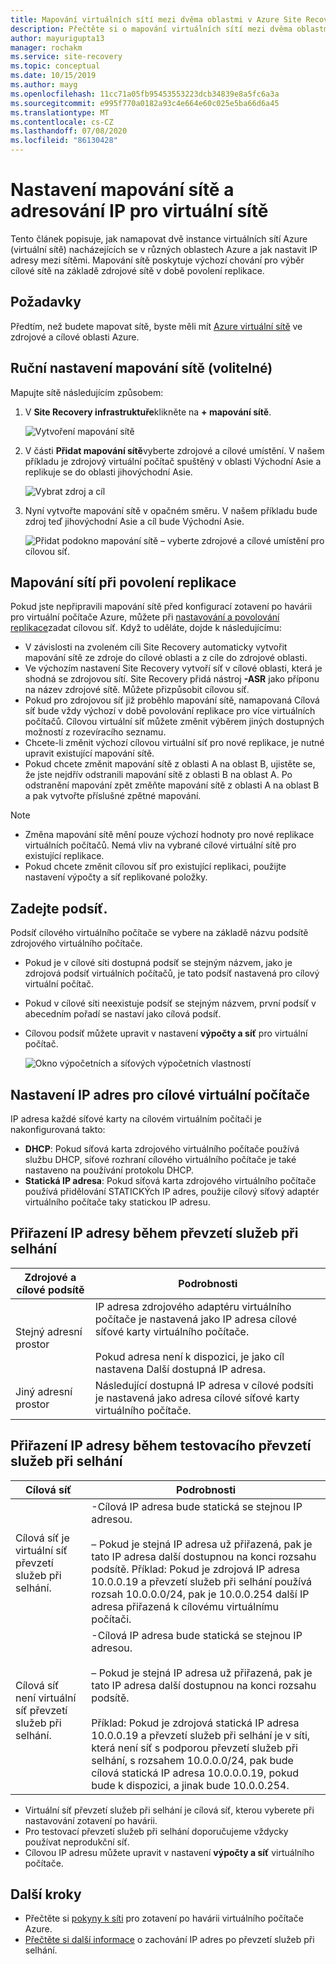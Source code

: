 ```yaml
---
title: Mapování virtuálních sítí mezi dvěma oblastmi v Azure Site Recovery
description: Přečtěte si o mapování virtuálních sítí mezi dvěma oblastmi Azure pro zotavení po havárii virtuálního počítače Azure pomocí Azure Site Recovery.
author: mayurigupta13
manager: rochakm
ms.service: site-recovery
ms.topic: conceptual
ms.date: 10/15/2019
ms.author: mayg
ms.openlocfilehash: 11cc71a05fb95453553223dcb34839e8a5fc6a3a
ms.sourcegitcommit: e995f770a0182a93c4e664e60c025e5ba66d6a45
ms.translationtype: MT
ms.contentlocale: cs-CZ
ms.lasthandoff: 07/08/2020
ms.locfileid: "86130428"
---
```

# <a name="set-up-network-mapping-and-ip-addressing-for-vnets"></a>Nastavení mapování sítě a adresování IP pro virtuální sítě

Tento článek popisuje, jak namapovat dvě instance virtuálních sítí Azure (virtuální sítě) nacházejících se v různých oblastech Azure a jak nastavit IP adresy mezi sítěmi. Mapování sítě poskytuje výchozí chování pro výběr cílové sítě na základě zdrojové sítě v době povolení replikace.

## <a name="prerequisites"></a>Požadavky

Předtím, než budete mapovat sítě, byste měli mít [Azure virtuální sítě](../virtual-network/virtual-networks-overview.md) ve zdrojové a cílové oblasti Azure. 

## <a name="set-up-network-mapping-manually-optional"></a>Ruční nastavení mapování sítě (volitelné)

Mapujte sítě následujícím způsobem:

1. V **Site Recovery infrastruktuře**klikněte na **+ mapování sítě**.

    ![ Vytvoření mapování sítě](./media/site-recovery-network-mapping-azure-to-azure/network-mapping1.png)

3. V části **Přidat mapování sítě**vyberte zdrojové a cílové umístění. V našem příkladu je zdrojový virtuální počítač spuštěný v oblasti Východní Asie a replikuje se do oblasti jihovýchodní Asie.

    ![Vybrat zdroj a cíl](./media/site-recovery-network-mapping-azure-to-azure/network-mapping2.png)
3. Nyní vytvořte mapování sítě v opačném směru. V našem příkladu bude zdroj teď jihovýchodní Asie a cíl bude Východní Asie.

    ![Přidat podokno mapování sítě – vyberte zdrojové a cílové umístění pro cílovou síť.](./media/site-recovery-network-mapping-azure-to-azure/network-mapping3.png)


## <a name="map-networks-when-you-enable-replication"></a>Mapování sítí při povolení replikace

Pokud jste nepřipravili mapování sítě před konfigurací zotavení po havárii pro virtuální počítače Azure, můžete při [nastavování a povolování replikace](azure-to-azure-how-to-enable-replication.md)zadat cílovou síť. Když to uděláte, dojde k následujícímu:

- V závislosti na zvoleném cíli Site Recovery automaticky vytvořit mapování sítě ze zdroje do cílové oblasti a z cíle do zdrojové oblasti.
- Ve výchozím nastavení Site Recovery vytvoří síť v cílové oblasti, která je shodná se zdrojovou sítí. Site Recovery přidá nástroj **-ASR** jako příponu na název zdrojové sítě. Můžete přizpůsobit cílovou síť.
- Pokud pro zdrojovou síť již proběhlo mapování sítě, namapovaná Cílová síť bude vždy výchozí v době povolování replikace pro více virtuálních počítačů. Cílovou virtuální síť můžete změnit výběrem jiných dostupných možností z rozevíracího seznamu. 
- Chcete-li změnit výchozí cílovou virtuální síť pro nové replikace, je nutné upravit existující mapování sítě.
- Pokud chcete změnit mapování sítě z oblasti A na oblast B, ujistěte se, že jste nejdřív odstranili mapování sítě z oblasti B na oblast A. Po odstranění mapování zpět změňte mapování sítě z oblasti A na oblast B a pak vytvořte příslušné zpětné mapování.

>[!NOTE]
>* Změna mapování sítě mění pouze výchozí hodnoty pro nové replikace virtuálních počítačů. Nemá vliv na vybrané cílové virtuální sítě pro existující replikace. 
>* Pokud chcete změnit cílovou síť pro existující replikaci, použijte nastavení výpočty a síť replikované položky.

## <a name="specify-a-subnet"></a>Zadejte podsíť.

Podsíť cílového virtuálního počítače se vybere na základě názvu podsítě zdrojového virtuálního počítače.

- Pokud je v cílové síti dostupná podsíť se stejným názvem, jako je zdrojová podsíť virtuálních počítačů, je tato podsíť nastavená pro cílový virtuální počítač.
- Pokud v cílové síti neexistuje podsíť se stejným názvem, první podsíť v abecedním pořadí se nastaví jako cílová podsíť.
- Cílovou podsíť můžete upravit v nastavení **výpočty a síť** pro virtuální počítač.

    ![Okno výpočetních a síťových výpočetních vlastností](./media/site-recovery-network-mapping-azure-to-azure/modify-subnet.png)


## <a name="set-up-ip-addressing-for-target-vms"></a>Nastavení IP adres pro cílové virtuální počítače

IP adresa každé síťové karty na cílovém virtuálním počítači je nakonfigurovaná takto:

- **DHCP**: Pokud síťová karta zdrojového virtuálního počítače používá službu DHCP, síťové rozhraní cílového virtuálního počítače je také nastaveno na používání protokolu DHCP.
- **Statická IP adresa**: Pokud síťová karta zdrojového virtuálního počítače používá přidělování STATICKÝch IP adres, použije cílový síťový adaptér virtuálního počítače taky statickou IP adresu.


## <a name="ip-address-assignment-during-failover"></a>Přiřazení IP adresy během převzetí služeb při selhání

**Zdrojové a cílové podsítě** | **Podrobnosti**
--- | ---
Stejný adresní prostor | IP adresa zdrojového adaptéru virtuálního počítače je nastavená jako IP adresa cílové síťové karty virtuálního počítače.<br/><br/> Pokud adresa není k dispozici, je jako cíl nastavena Další dostupná IP adresa.
Jiný adresní prostor | Následující dostupná IP adresa v cílové podsíti je nastavená jako adresa cílové síťové karty virtuálního počítače.



## <a name="ip-address-assignment-during-test-failover"></a>Přiřazení IP adresy během testovacího převzetí služeb při selhání

**Cílová síť** | **Podrobnosti**
--- | ---
Cílová síť je virtuální síť převzetí služeb při selhání. | -Cílová IP adresa bude statická se stejnou IP adresou. <br/><br/>  – Pokud je stejná IP adresa už přiřazená, pak je tato IP adresa další dostupnou na konci rozsahu podsítě. Příklad: Pokud je zdrojová IP adresa 10.0.0.19 a převzetí služeb při selhání používá rozsah 10.0.0.0/24, pak je 10.0.0.254 další IP adresa přiřazená k cílovému virtuálnímu počítači.
Cílová síť není virtuální síť převzetí služeb při selhání. | -Cílová IP adresa bude statická se stejnou IP adresou.<br/><br/>  – Pokud je stejná IP adresa už přiřazená, pak je tato IP adresa další dostupnou na konci rozsahu podsítě.<br/><br/> Příklad: Pokud je zdrojová statická IP adresa 10.0.0.19 a převzetí služeb při selhání je v síti, která není síť s podporou převzetí služeb při selhání, s rozsahem 10.0.0.0/24, pak bude cílová statická IP adresa 10.0.0.0.19, pokud bude k dispozici, a jinak bude 10.0.0.254.

- Virtuální síť převzetí služeb při selhání je cílová síť, kterou vyberete při nastavování zotavení po havárii.
- Pro testovací převzetí služeb při selhání doporučujeme vždycky používat neprodukční síť.
- Cílovou IP adresu můžete upravit v nastavení **výpočty a síť** virtuálního počítače.


## <a name="next-steps"></a>Další kroky

- Přečtěte si [pokyny k síti](./azure-to-azure-about-networking.md) pro zotavení po havárii virtuálního počítače Azure.
- [Přečtěte si další informace](site-recovery-retain-ip-azure-vm-failover.md) o zachování IP adres po převzetí služeb při selhání.
